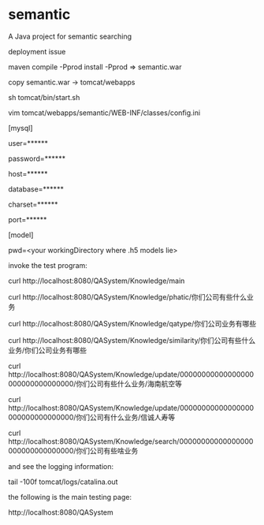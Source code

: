 # semantic
A Java project for semantic searching

deployment issue

maven compile -Pprod install -Pprod => semantic.war

copy semantic.war -> tomcat/webapps

sh tomcat/bin/start.sh

vim tomcat/webapps/semantic/WEB-INF/classes/config.ini

[mysql]

user=******

password=******

host=******

database=******

charset=******

port=******


[model]

pwd=<your workingDirectory where .h5 models lie>

invoke the test program:

curl http://localhost:8080/QASystem/Knowledge/main

curl http://localhost:8080/QASystem/Knowledge/phatic/你们公司有些什么业务

curl http://localhost:8080/QASystem/Knowledge/qatype/你们公司业务有哪些

curl http://localhost:8080/QASystem/Knowledge/similarity/你们公司有些什么业务/你们公司业务有哪些

curl http://localhost:8080/QASystem/Knowledge/update/00000000000000000000000000000000/你们公司有些什么业务/海南航空等

curl http://localhost:8080/QASystem/Knowledge/update/00000000000000000000000000000000/你们公司有什么业务/信诚人寿等

curl http://localhost:8080/QASystem/Knowledge/search/00000000000000000000000000000000/你们公司有些啥业务

and see the logging information:

tail -100f tomcat/logs/catalina.out 

the following is the main testing page:

http://localhost:8080/QASystem